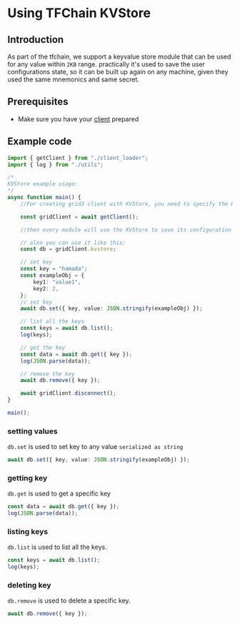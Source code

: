<h1>Using TFChain KVStore</h1>

## Introduction

As part of the tfchain, we support a keyvalue store module that can be used for any value within `2KB` range. practically it's used to save the user configurations state, so it can be built up again on any machine, given they used the same mnemonics and same secret.

## Prerequisites

- Make sure you have your [client](./grid3_javascript_loadclient.md) prepared

## Example code

```ts
import { getClient } from "./client_loader";
import { log } from "./utils";

/*
KVStore example usage:
*/
async function main() {
    //For creating grid3 client with KVStore, you need to specify the KVStore storage type in the pram:

    const gridClient = await getClient();

    //then every module will use the KVStore to save its configuration and restore it.

    // also you can use it like this:
    const db = gridClient.kvstore;

    // set key
    const key = "hamada";
    const exampleObj = {
        key1: "value1",
        key2: 2,
    };
    // set key
    await db.set({ key, value: JSON.stringify(exampleObj) });

    // list all the keys
    const keys = await db.list();
    log(keys);

    // get the key
    const data = await db.get({ key });
    log(JSON.parse(data));

    // remove the key
    await db.remove({ key });

    await gridClient.disconnect();
}

main();

```

### setting values

`db.set` is used to set key to any value `serialized as string`

```ts
await db.set({ key, value: JSON.stringify(exampleObj) });
```

### getting key

`db.get` is used to get a specific key

```ts
const data = await db.get({ key });
log(JSON.parse(data));
```

### listing keys

`db.list` is used to list all the keys.

```ts
const keys = await db.list();
log(keys);
```

### deleting key

`db.remove` is used to delete a specific key.

```ts
await db.remove({ key });
```
